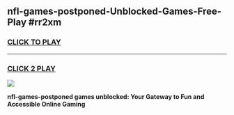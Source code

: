 
## nfl-games-postponed-Unblocked-Games-Free-Play #rr2xm
<h3>
<a href="https://us.freeplayer.one?title=nfl-games-postponed&ref=9M">CLICK TO PLAY</a></h3>
<hr>

<h3>
<a href="https://us.freeplayer.one?title=nfl-games-postponed&ref=9M">CLICK 2 PLAY</a>
  
</h3>

<a href="https://us.freeplayer.one?title=nfl-games-postponed&ref=9M"><img src="https://clearcache.store/games.png"></a>


**nfl-games-postponed games unblocked: Your Gateway to Fun and Accessible Online Gaming**
